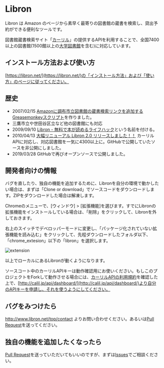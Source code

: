 # Libron

Libron は Amazon のページから素早く最寄りの図書館の蔵書を検索し、貸出予約ができる便利なツールです。

図書館蔵書検索サイト「[カーリル](http://calil.jp/)」の提供するAPIを利用することで、全国7400以上の図書館(1500館以上の[大学図書館](https://calil.jp/library/univ)を含む)に対応しています。

## インストール方法および使い方

[https://libron.net/](https://libron.net/)の「インストール方法」および「使い方」のページに従ってください。

## 歴史

- 2007/02/15 [Amazonに調布市立図書館の蔵書検索リンクを追加するGreasemonkeyスクリプト](https://blog.champierre.com/446)を作りました。
- 三鷹市立や世田谷区立など他の図書館にも対応
- 2009/09/10 [Libron - 無料で本が読めるライフハック](https://blog.champierre.com/858)という名前を付ける。
- 2010/04/13 [大幅リニューアル Libron 2.0 リリースしました！！](https://blog.champierre.com/893) カーリルAPIに対応し、対応図書館を一気に4300以上に。GitHubで公開していたソースを非公開にしました。
- 2019/03/28 GitHubで再びオープンソースで公開しました。

## 開発者向けの情報

バグを直したり、独自の機能を追加するために、Libronを自分の環境で動かしたい場合は、まずは「Clone or download」でソースコードをダウンロードします。ZIPをダウンロードした場合は解凍します。

Chromeのメニューで、[ウィンドウ] > [拡張機能]を選びます。すでにLibronの拡張機能をインストールしている場合は、「削除」をクリックして、Libronを外しておきます。

右上のスイッチでデベロッパーモードに変更し、「パッケージ化されていない拡張機能を読み込む」をクリックして、先程ダウンロードしたフォルダ以下、「chrome_extesion」以下の「libron」を選択します。

![extension](/images/extension.png)

以上でローカルにあるLibronが動くようになります。

ソースコート中のカーリルAPIキーは動作確認用にお使いください。もしこのプロジェクトをForkして動作させる場合には、[カーリルAPIの利用規約](https://calil.jp/doc/api_license.html)を確認した上で、[http://calil.jp/api/dashboard/](http://calil.jp/api/dashboard/)より自分のAPIキーを申請し、それを使うようにしてください。

## バグをみつけたら

http://www.libron.net/top/contact よりお問い合わせください。あるいは[Pull Request](https://github.com/champierre/libron/pulls)を送ってください。

## 独自の機能を追加したくなったら

[Pull Request](https://github.com/champierre/libron/pulls)を送っていただいてもいいのですが、まずは[Issues](https://github.com/champierre/libron/issues)でご相談ください。
